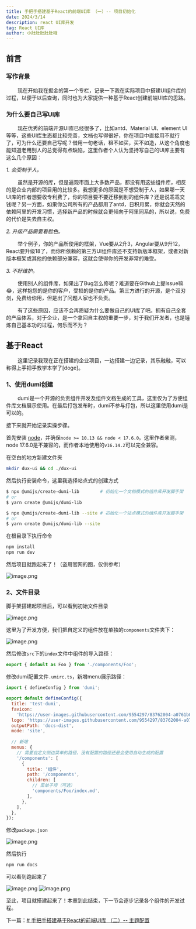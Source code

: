 ```yaml
---
title: 手把手搭建基于React的前端UI库 （一）-- 项目初始化
date: 2024/3/14
description: react UI库开发
tag: React UI库
author: 小肚肚肚肚肚哦
---
```


## 前言

### 写作背景
&nbsp;&nbsp;&nbsp;&nbsp;&nbsp;&nbsp;&nbsp;&nbsp;现在开始我在掘金的第一个专栏，记录一下我在实际项目中搭建UI组件库的过程，以便于以后查询，同时也为大家提供一种基于React创建前端UI库的思路。

### 为什么要自己写UI库

&nbsp;&nbsp;&nbsp;&nbsp;&nbsp;&nbsp;&nbsp;&nbsp;现在优秀的前端开源UI库已经很多了，比如antd、Material UI、element UI等等，这些UI库生态都比较完善，文档也写得很好，你在项目中直接用不就行了，可为什么还要自己写呢？借用一句老话，租不如买，买不如造，从这个角度也能知道老用别人的总觉得有点缺陷，这里作者个人认为坚持写自己的UI库主要有这么几个原因：

*1.* *会受制于人。*

&nbsp;&nbsp;&nbsp;&nbsp;&nbsp;&nbsp;&nbsp;&nbsp;虽然是开源的库，但是遍观市面上大多数产品，都没有用这些组件库，相反的是企业内部的项目用的比较多。我想更多的原因是不想受制于人，如果哪一天UI库的作者想要收专利费了，你的项目要不要迁移到别的组件库？还是说乖乖交钱呢？另一方面，如果你公司所有的产品都用了antd，日积月累，你就会天然的依赖阿里的开发习惯，选择新产品的时候就会更倾向于阿里同系的，所以说，免费的代价是失去自主权。

*2.* *升级产品需要看脸色。*

&nbsp;&nbsp;&nbsp;&nbsp;&nbsp;&nbsp;&nbsp;&nbsp;举个例子，你的产品所使用的框架，Vue要从2升3，Angular要从9升12，React要升级18了，而你所依赖的第三方UI组件库还不支持新版本框架，或者对新版本框架或其他的依赖部分兼容，这就会使得你的开发非常的难受。

*3.* *不好维护。*

&nbsp;&nbsp;&nbsp;&nbsp;&nbsp;&nbsp;&nbsp;&nbsp;使用别人的组件库，如果出了Bug怎么修呢？难道要在Github上提Issue嘛😂，这样抱怨的是你的客户，受损的是你的产品。第三方进行的开源，是个双刃剑，免费给你用，但是出了问题人家也不负责。


&nbsp;&nbsp;&nbsp;&nbsp;&nbsp;&nbsp;&nbsp;&nbsp;有了这些原因，应该不会再质疑为什么要做自己的UI库了吧。拥有自己全套的产品体系，对于企业，是一个拿回自主权的重要一步，对于我们开发者，也是锤炼自己基本功的过程，何乐而不为？

## 基于React
&nbsp;&nbsp;&nbsp;&nbsp;&nbsp;&nbsp;&nbsp;&nbsp;这里记录我现在正在搭建的企业项目，一边搭建一边记录，其乐融融，可以称得上手把手教学本学了\[doge\]。

### 1、使用dumi创建

&nbsp;&nbsp;&nbsp;&nbsp;&nbsp;&nbsp;&nbsp;&nbsp;dumi是一个开源的负责组件开发及组件文档生成的工具，这里仅为了方便组件库文档展示使用。在最后打包发布时，dumi不参与打包，所以这里使用dumi是可以的。

接下来就开始记录实操步骤。

首先安装 [node](https://nodejs.org/en/)，并确保`node >= 10.13 && node < 17.6.0`。这里作者亲测，node 17.6.0是不兼容的，而作者本地使用的`v16.14.2`可以完全兼容。

在空白的地方新建文件夹
```sh
mkdir dux-ui && cd ./dux-ui
```

然后执行安装命令，这里我选择站点式的创建方式

```sh
$ npx @umijs/create-dumi-lib        # 初始化一个文档模式的组件库开发脚手架
# or
$ yarn create @umijs/dumi-lib

$ npx @umijs/create-dumi-lib --site # 初始化一个站点模式的组件库开发脚手架
# or
$ yarn create @umijs/dumi-lib --site
```
在根目录下执行命令

```sh
npm install
npm run dev
```
然后项目就跑起来了！（盗用官网的图，仅供参考）

![image.png](/images/2022-3-14/2022-3-14-1.png)

### 2、文件目录

脚手架搭建起项目后，可以看到初始文件目录

![image.png](/images/2022-3-14/2022-3-14-2.png)


这里为了开发方便，我们把自定义的组件放在单独的`components`文件夹下：

![image.png](/images/2022-3-14/2022-3-14-3.png)


然后修改`src`下的`index`文件中组件的导入路径：

```js
export { default as Foo } from './components/Foo';
```
修改dumi配置文件`.umirc.ts`，新增menu展示路径：

```js
import { defineConfig } from 'dumi';

export default defineConfig({
  title: 'test-dumi',
  favicon:
    'https://user-images.githubusercontent.com/9554297/83762004-a0761b00-a6a9-11ea-83b4-9c8ff721d4b8.png',
  logo: 'https://user-images.githubusercontent.com/9554297/83762004-a0761b00-a6a9-11ea-83b4-9c8ff721d4b8.png',
  outputPath: 'docs-dist',
  mode: 'site',
  
  // 新增
  menus: {
    // 需要自定义侧边菜单的路径，没有配置的路径还是会使用自动生成的配置
    '/components': [
      {
        title: '组件',
        path: '/components',
        children: [
          // 菜单子项（可选）
          'components/Foo/index.md',
        ],
      },
    ],
  },
});
```

修改`package.json`

![image.png](/images/2022-3-14/2022-3-14-4.png)


然后执行

```sh
npm run docs
```

可以看到跑起来了

![image.png](/images/2022-3-14/2022-3-14-5.png)
![image.png](/images/2022-3-14/2022-3-14-6.png)

至此，项目就搭建起来了！本章到此结束，下一节会逐步记录各个组件的开发过程。

下一篇：[# 手把手搭建基于React的前端UI库 （二）-- 主题配置](https://juejin.cn/post/7076652936331280421)